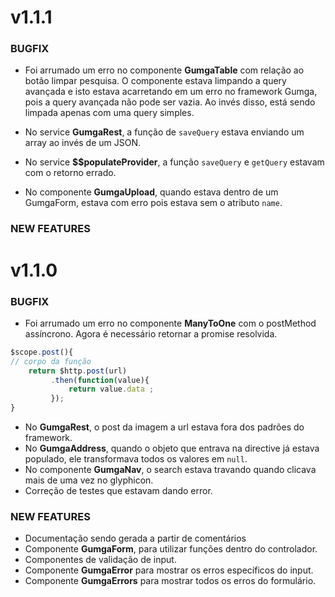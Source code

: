 # v1.1.1

### BUGFIX

- Foi arrumado um erro no componente **GumgaTable** com relação ao botão limpar pesquisa. O componente estava limpando a query avançada e isto estava acarretando em um erro no framework Gumga, pois a query avançada não pode ser vazia. Ao invés disso, está sendo limpada apenas com uma query simples.

- No service **GumgaRest**, a função de `saveQuery` estava enviando um array ao invés de um JSON.

- No service **$$populateProvider**, a função `saveQuery` e `getQuery` estavam com o retorno errado.

- No componente **GumgaUpload**, quando estava dentro de um GumgaForm, estava com erro pois estava sem o atributo `name`.

### NEW FEATURES

# v1.1.0


### BUGFIX

- Foi arrumado um erro no componente **ManyToOne** com o postMethod assíncrono. Agora é necessário retornar a promise resolvida.
```js
$scope.post(){
// corpo da função
    return $http.post(url)
         .then(function(value){
             return value.data ;
         });
}
```
- No **GumgaRest**, o post da imagem a url estava fora dos padrões do framework.
- No **GumgaAddress**, quando o objeto que entrava na directive já estava populado, ele transformava todos os valores em `null`.
- No componente **GumgaNav**, o search estava travando quando clicava mais de uma vez no glyphicon.
- Correção de testes que estavam dando error.


### NEW FEATURES

- Documentação sendo gerada a partir de comentários
- Componente **GumgaForm**, para utilizar funções dentro do controlador.
- Componentes de validação de input.
- Componente **GumgaError** para mostrar os erros específicos do input.
- Componente **GumgaErrors** para mostrar todos os erros do formulário.
